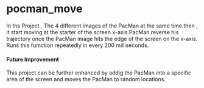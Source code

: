 # pocman_move
In ths Project , The 4 different images of the PacMan at the same time.then , it start moving at the starter of the screen x-axis.PacMan reverse his trajectory once the PacMan image hits the edge of the screen on the x-axis. Runs this fumction repeatedly in every 200 milliseconds.

#### Future Improvement
This project can be further enhanced by addig the PacMan into a specific area of the screen and moves the PacMan to random locations.
